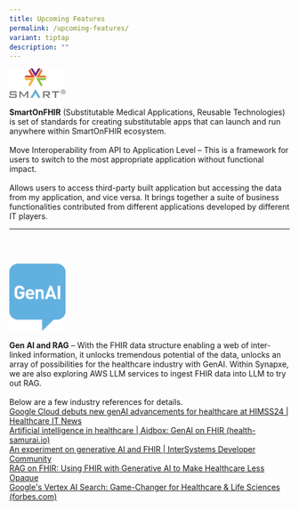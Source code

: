 ```yaml
---
title: Upcoming Features
permalink: /upcoming-features/
variant: tiptap
description: ""
---
```

<p></p>
<div class="isomer-image-wrapper">
<img style="width: 20%;" height="auto" width="100%" alt="" src="/images/Icons and Logos/smart_logo_3.svg">
</div>
<p><strong>SmartOnFHIR</strong> (Substitutable Medical Applications, Reusable
Technologies) is set of standards for creating substitutable apps that
can launch and run anywhere within SmartOnFHIR ecosystem.
<br>
<br>Move Interoperability from API to Application Level – This is a framework
for users to switch to the most appropriate application without functional
impact. &nbsp;
<br>
<br>Allows users to access third-party built application but accessing the
data from my application, and vice versa. It brings together a suite of
business functionalities contributed from different applications developed
by different IT players.</p>
<p></p>
<hr>
<p></p>
<p>
<br>
<br>
</p>
<p></p>
<div class="isomer-image-wrapper">
<img style="width: 20%;" height="auto" width="100%" alt="" src="/images/Icons and Logos/GenAI.svg">
</div>
<p><strong>Gen AI and RAG</strong> – With the FHIR data structure enabling
a web of inter-linked information, it unlocks tremendous potential of the
data, unlocks an array of possibilities for the healthcare industry with
GenAI. Within Synapxe, we are also exploring AWS LLM services to ingest
FHIR data into LLM to try out RAG.
<br>
<br>Below are a few industry references for details.
<br><a href="https://www.healthcareitnews.com/news/google-cloud-debuts-new-genai-advancements-healthcare-himss24" rel="noopener nofollow" target="_blank">Google Cloud debuts new genAI advancements for healthcare at HIMSS24 | Healthcare IT News</a>
<br><a href="https://www.health-samurai.io/aidbox/resources/ai" rel="noopener nofollow" target="_blank">Artificial intelligence in healthcare | Aidbox: GenAI on FHIR (health-samurai.io)</a>
<br><a href="https://community.intersystems.com/post/experiment-generative-ai-and-fhir" rel="noopener nofollow" target="_blank">An experiment on generative AI and FHIR | InterSystems Developer Community</a>
<br><a href="https://www.youtube.com/watch?v=15WsB8FZz8U" rel="noopener nofollow" target="_blank">RAG on FHIR: Using FHIR with Generative AI to Make Healthcare Less Opaque</a>
<br><a href="https://www.forbes.com/sites/stevemcdowell/2023/10/11/google-clouds-vertex-ai-search-a-game-changer-for-healthcare--life-sciences/" rel="noopener nofollow" target="_blank">Google's Vertex AI Search: Game-Changer for Healthcare &amp; Life Sciences (forbes.com)</a>
<br>
</p>
<p></p>